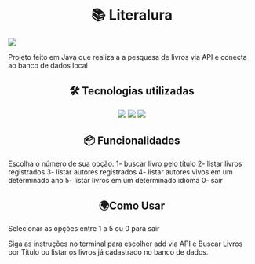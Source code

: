 <h1 align="center">📚 Literalura</h1>
<img loading="lazy" src="http://img.shields.io/static/v1?label=STATUS&message=%20DESENVOLVIDO&color=GREEN&style=for-the-badge"/>
<p>Projeto feito em Java que realiza a a pesquesa de livros via API e conecta ao banco de dados local</p>

<h2 align="center">🛠️ Tecnologias utilizadas</h2>
<p align="center">
<img src="https://img.shields.io/badge/java%20-%20vermelho"/>
<img src="https://img.shields.io/badge/json%20-%20verde"/>
<img src="https://img.shields.io/badge/API-Gutendex-API"/>
</p>

<h2 align="center">📦 Funcionalidades</h2>
Escolha o número de sua opção:
1- buscar livro pelo título
2- listar livros registrados
3- listar autores registrados
4- listar autores vivos em um determinado ano
5- listar livros em um determinado idioma
0- sair

<h2 align="center">🌍Como Usar</h2>

<p>Selecionar as opções entre 1 a 5 ou 0 para sair</p> 
<p>Siga as instruções no terminal para escolher add via API e Buscar Livros por Título ou listar os livros já cadastrado no banco de dados.</p>
<p></p>
